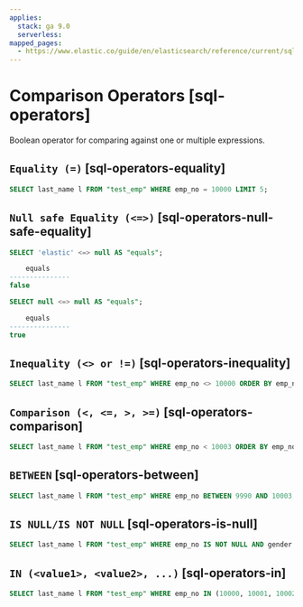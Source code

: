 ```yaml
---
applies:
  stack: ga 9.0
  serverless:
mapped_pages:
  - https://www.elastic.co/guide/en/elasticsearch/reference/current/sql-operators.html
---
```


# Comparison Operators [sql-operators]

Boolean operator for comparing against one or multiple expressions.

## `Equality (=)` [sql-operators-equality]

```sql
SELECT last_name l FROM "test_emp" WHERE emp_no = 10000 LIMIT 5;
```


## `Null safe Equality (<=>)` [sql-operators-null-safe-equality]

```sql
SELECT 'elastic' <=> null AS "equals";

    equals
---------------
false
```

```sql
SELECT null <=> null AS "equals";

    equals
---------------
true
```


## `Inequality (<> or !=)` [sql-operators-inequality]

```sql
SELECT last_name l FROM "test_emp" WHERE emp_no <> 10000 ORDER BY emp_no LIMIT 5;
```


## `Comparison (<, <=, >, >=)` [sql-operators-comparison]

```sql
SELECT last_name l FROM "test_emp" WHERE emp_no < 10003 ORDER BY emp_no LIMIT 5;
```


## `BETWEEN` [sql-operators-between]

```sql
SELECT last_name l FROM "test_emp" WHERE emp_no BETWEEN 9990 AND 10003 ORDER BY emp_no;
```


## `IS NULL/IS NOT NULL` [sql-operators-is-null]

```sql
SELECT last_name l FROM "test_emp" WHERE emp_no IS NOT NULL AND gender IS NULL;
```


## `IN (<value1>, <value2>, ...)` [sql-operators-in]

```sql
SELECT last_name l FROM "test_emp" WHERE emp_no IN (10000, 10001, 10002, 999) ORDER BY emp_no LIMIT 5;
```


